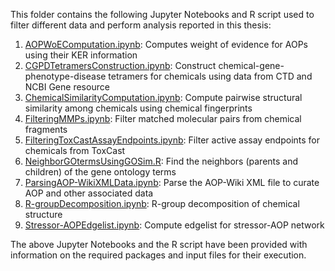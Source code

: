 This folder contains the following Jupyter Notebooks and R script used to filter different data and perform analysis reported in this thesis:

1) [AOPWoEComputation.ipynb](https://github.com/asamallab/PhDThesis-Ajaya_Kumar_Sahoo/blob/main/Codes/AOPWoEComputation.ipynb): Computes weight of evidence for AOPs using their KER information
2) [CGPDTetramersConstruction.ipynb](https://github.com/asamallab/PhDThesis-Ajaya_Kumar_Sahoo/blob/main/Codes/CGPDTetramersConstruction.ipynb): Construct chemical-gene-phenotype-disease tetramers for chemicals using data from CTD and NCBI Gene resource
3) [ChemicalSimilarityComputation.ipynb](https://github.com/asamallab/PhDThesis-Ajaya_Kumar_Sahoo/blob/main/Codes/ChemicalSimilarityComputation.ipynb): Compute pairwise structural similarity among chemicals using chemical fingerprints
4) [FilteringMMPs.ipynb](https://github.com/asamallab/PhDThesis-Ajaya_Kumar_Sahoo/blob/main/Codes/FilteringMMPs.ipynb): Filter matched molecular pairs from chemical fragments
5) [FilteringToxCastAssayEndpoints.ipynb](https://github.com/asamallab/PhDThesis-Ajaya_Kumar_Sahoo/blob/main/Codes/FilteringToxCastAssayEndpoints.ipynb): Filter active assay endpoints for chemicals from ToxCast
6) [NeighborGOtermsUsingGOSim.R](https://github.com/asamallab/PhDThesis-Ajaya_Kumar_Sahoo/blob/main/Codes/NeighborGOtermsUsingGOSim.R): Find the neighbors (parents and children) of the gene ontology terms
7) [ParsingAOP-WikiXMLData.ipynb](https://github.com/asamallab/PhDThesis-Ajaya_Kumar_Sahoo/blob/main/Codes/ParsingAOP-WikiXMLData.ipynb): Parse the AOP-Wiki XML file to curate AOP and other associated data
8) [R-groupDecomposition.ipynb](https://github.com/asamallab/PhDThesis-Ajaya_Kumar_Sahoo/blob/main/Codes/R-groupDecomposition.ipynb): R-group decomposition of chemical structure
9) [Stressor-AOPEdgelist.ipynb](https://github.com/asamallab/PhDThesis-Ajaya_Kumar_Sahoo/blob/main/Codes/Stressor-AOPEdgelist.ipynb): Compute edgelist for stressor-AOP network

The above Jupyter Notebooks and the R script have been provided with information on the required packages and input files for their execution.
